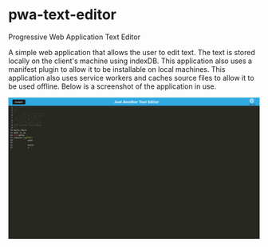 # pwa-text-editor
Progressive Web Application Text Editor

A simple web application that allows the user to edit text. The text is stored locally on the client's machine using indexDB. This application also uses a manifest plugin to allow it to be installable on local machines. This application also uses service workers and caches source files to allow it to be used offline.
Below is a screenshot of the application in use.

![Screenshot](./screenshots/jateSS.PNG)